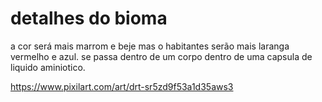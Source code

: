 # detalhes do bioma
a cor será mais marrom e beje mas o habitantes serão mais laranga vermelho e azul.
se passa dentro de um corpo dentro de uma capsula de liquido aminiotico.

https://www.pixilart.com/art/drt-sr5zd9f53a1d35aws3